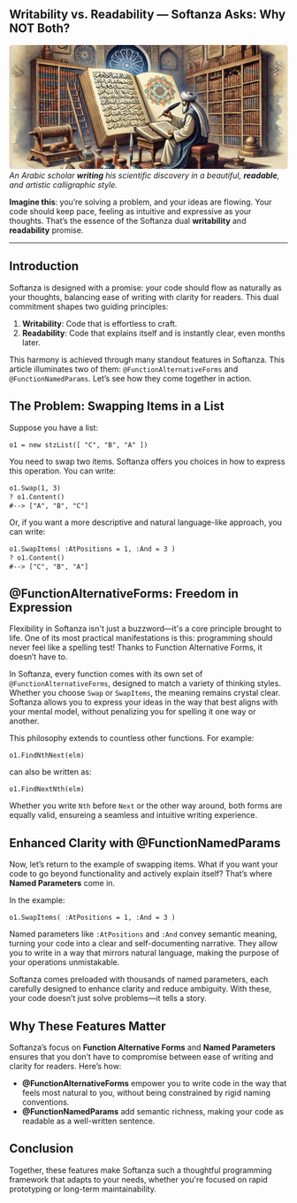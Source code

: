 ## Writability vs. Readability — Softanza Asks: Why NOT Both?  
![An Arabic scholar **writing** his scientific discovery in a beautiful, **readable**, and artistic calligraphic style. By M.Ayouni, using Microsoft Image AI](../images/stz-functions-alterforms-namedparams.jpg)
*An Arabic scholar **writing** his scientific discovery in a beautiful, **readable**, and artistic calligraphic style.*

**Imagine this**: you’re solving a problem, and your ideas are flowing. Your code should keep pace, feeling as intuitive and expressive as your thoughts. That’s the essence of the Softanza dual **writability** and **readability** promise.

---

## Introduction

Softanza is designed with a promise: your code should flow as naturally as your thoughts, balancing ease of writing with clarity for readers. This dual commitment shapes two guiding principles:

1. **Writability**: Code that is effortless to craft.
2. **Readability**: Code that explains itself and is instantly clear, even months later.

This harmony is achieved through many standout features in Softanza. This article illuminates two of them: `@FunctionAlternativeForms` and `@FunctionNamedParams`. Let’s see how they come together in action.


## The Problem: Swapping Items in a List  

Suppose you have a list:  

```ring
o1 = new stzList([ "C", "B", "A" ])
```

You need to swap two items. Softanza offers you choices in how to express this operation. You can write:  

```ring
o1.Swap(1, 3)
? o1.Content()
#--> ["A", "B", "C"]
```

Or, if you want a more descriptive and natural language-like approach, you can write:  

```ring
o1.SwapItems( :AtPositions = 1, :And = 3 )
? o1.Content()
#--> ["C", "B", "A"]
```

## @FunctionAlternativeForms: Freedom in Expression

Flexibility in Softanza isn't just a buzzword—it's a core principle brought to life. One of its most practical manifestations is this: programming should never feel like a spelling test! Thanks to Function Alternative Forms, it doesn’t have to.

In Softanza, every function comes with its own set of `@FunctionAlternativeForms`, designed to match a variety of thinking styles. Whether you choose `Swap` or `SwapItems`, the meaning remains crystal clear. Softanza allows you to express your ideas in the way that best aligns with your mental model, without penalizing you for spelling it one way or another.

This philosophy extends to countless other functions. For example:  

```ring
o1.FindNthNext(elm)
```  

can also be written as:  

```ring
o1.FindNextNth(elm)
```  


Whether you write `Nth` before `Next` or the other way around, both forms are equally valid, ensureing a seamless and intuitive writing experience.  


## Enhanced Clarity with @FunctionNamedParams 

Now, let’s return to the example of swapping items. What if you want your code to go beyond functionality and actively explain itself? That’s where **Named Parameters** come in.  

In the example:  

```ring
o1.SwapItems( :AtPositions = 1, :And = 3 )
```

Named parameters like `:AtPositions` and `:And` convey semantic meaning, turning your code into a clear and self-documenting narrative. They allow you to write in a way that mirrors natural language, making the purpose of your operations unmistakable.

Softanza comes preloaded with thousands of named parameters, each carefully designed to enhance clarity and reduce ambiguity. With these, your code doesn’t just solve problems—it tells a story.


## Why These Features Matter  

Softanza’s focus on **Function Alternative Forms** and **Named Parameters** ensures that you don’t have to compromise between ease of writing and clarity for readers. Here’s how:  

- **@FunctionAlternativeForms** empower you to write code in the way that feels most natural to you, without being constrained by rigid naming conventions.  
- **@FunctionNamedParams** add semantic richness, making your code as readable as a well-written sentence.  


## Conclusion

Together, these features make Softanza such a thoughtful programming framework that adapts to your needs, whether you're focused on rapid prototyping or long-term maintainability.